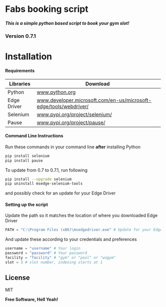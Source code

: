 # Fabs booking script
##### This is a simple python based script to book your gym slot!

### Version 0.7.1

# Installation 
#### Requirements
| Libraries | Download |
| ------ | ------ |
| Python | www.python.org |
| Edge Driver | www.developer.microsoft.com/en-us/microsoft-edge/tools/webdriver/ |
| Selenium | www.pypi.org/project/selenium/ |
| Pause | www.pypi.org/project/pause/ |

#### Command Line Instructions
Run these commands in your command line **after** installing Python
```sh
pip install selenium
pip install pause
```

To update from 0.7 to 0.7.1, run following
```sh
pip install --upgrade selenium
pip uninstall msedge-selenium-tools
```
and possibly check for an update for your Edge Driver

#### Setting up the script
Update the path so it matches the location of where you downloaded Edge Driver
``` python
PATH = "C:\Program Files (x86)\msedgedriver.exe" # Update for your Edge driver
```

And update these according to your credentials and preferences
```python
username = "username" # Your login
password = "password" # Your password
facility = "facility" # "gym" or "pool" or "wogym"
slot = 3 # slot number, indexing starts at 1
```


## License

MIT

**Free Software, Hell Yeah!**
